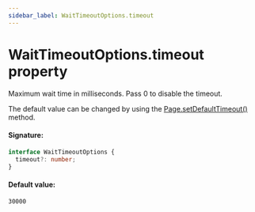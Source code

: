 ```yaml
---
sidebar_label: WaitTimeoutOptions.timeout
---
```


# WaitTimeoutOptions.timeout property

Maximum wait time in milliseconds. Pass 0 to disable the timeout.

The default value can be changed by using the [Page.setDefaultTimeout()](./puppeteer.page.setdefaulttimeout.md) method.

#### Signature:

```typescript
interface WaitTimeoutOptions {
  timeout?: number;
}
```

#### Default value:

`30000`
